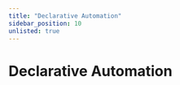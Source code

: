 ```yaml
---
title: "Declarative Automation"
sidebar_position: 10
unlisted: true
---
```


# Declarative Automation
